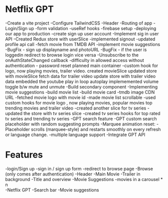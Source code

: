 # Netflix GPT

-Create a vite project
-Configure TailwindCSS
-Header
-Routing of app
-Login/Sign up
-form validation
-useRef hooks
-firebase setup
-deploying our app to production
-create sign up user account
-Implement sig in user API 
-Created Redux store with userSlice
-implemented signout
-updated profile api call
-fetch movie from TMDB API
-implement movie suggestions
-BugFix - sign up displayname and photoURL
-BugFix - if the user is loggedin redirect to browse login vice versa
-Unsubscribe to the onAuthStateChanged callback
-difficulty in allowed access without authentication - password reset 
planned main container
-custom hook for logo, now playing movies, trailer video.
created movieSlice
updated store with movieSlice
fetch data for trailer video
update store with trailer video data 
embedded the youtube play in loop autoplay 
implememented volume toggle b/w mute and unmute
-Build secondary component
-Implementing movie suggestions
-build movie list 
-build movie card
-tmdb image CDN URL
-fetched movie logo with movie id
-made movie list scrollable
-used custom hooks for movie logo , now playing movies, popular movies top  trending movies and  trailer video
-created another slice for tv series 
-updated the store with tv series slice
-created tv series hooks for top rated tv series and trending tv series 
-GPT search feature
-GPT custom search placeholder with random suggesting prompts
-Marquee animation reset:
  -Placeholder scrolls (marquee-style) and restarts smoothly on every        refresh or language change.
-multiple language support
-Integrate GPT API


# Features
-login/Sign up
   -sign in / sign up form
   -redirect to browse page
-Browse (only comes after authentication)
   -Header
   -Main Movie
      -Trailer in background
      -Title and overview
    -Movie Suggestions
       -movies in a carousel * n  
-Netflix GPT
   -Search bar
   -Movie suggestions